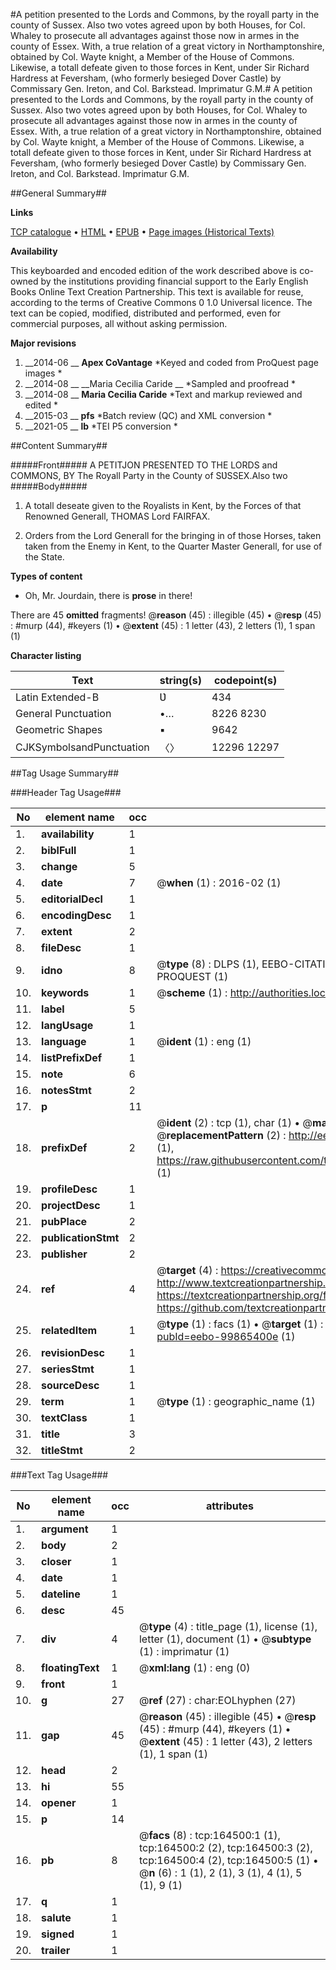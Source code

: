 #A petition presented to the Lords and Commons, by the royall party in the county of Sussex. Also two votes agreed upon by both Houses, for Col. Whaley to prosecute all advantages against those now in armes in the county of Essex. With, a true relation of a great victory in Northamptonshire, obtained by Col. Wayte knight, a Member of the House of Commons. Likewise, a totall defeate given to those forces in Kent, under Sir Richard Hardress at Feversham, (who formerly besieged Dover Castle) by Commissary Gen. Ireton, and Col. Barkstead. Imprimatur G.M.#
A petition presented to the Lords and Commons, by the royall party in the county of Sussex. Also two votes agreed upon by both Houses, for Col. Whaley to prosecute all advantages against those now in armes in the county of Essex. With, a true relation of a great victory in Northamptonshire, obtained by Col. Wayte knight, a Member of the House of Commons. Likewise, a totall defeate given to those forces in Kent, under Sir Richard Hardress at Feversham, (who formerly besieged Dover Castle) by Commissary Gen. Ireton, and Col. Barkstead. Imprimatur G.M.

##General Summary##

**Links**

[TCP catalogue](http://www.ota.ox.ac.uk/tcp/)  • 
[HTML](http://tei.it.ox.ac.uk/tcp/Texts-HTML/free/A90/A90611.html)  • 
[EPUB](http://tei.it.ox.ac.uk/tcp/Texts-EPUB/free/A90/A90611.epub) • 
[Page images (Historical Texts)](https://historicaltexts.jisc.ac.uk/eebo-99865400e)

**Availability**

This keyboarded and encoded edition of the work described above is co-owned by the
    institutions providing financial support to the Early English Books Online Text Creation
    Partnership. This text is available for reuse, according to the terms of  Creative Commons 0 1.0 Universal
    licence. The text can be copied, modified, distributed and performed, even for commercial
    purposes, all without asking permission.

**Major revisions**

1. __2014-06 __ __Apex CoVantage__ *Keyed and coded from ProQuest page images *
1. __2014-08 __ __Maria Cecilia Caride __ *Sampled and proofread *
1. __2014-08 __ __Maria Cecilia Caride__ *Text and markup reviewed and edited *
1. __2015-03 __ __pfs__ *Batch review (QC) and XML conversion *
1. __2021-05 __ __lb__ *TEI P5 conversion *

##Content Summary##

#####Front#####
A PETITJON PRESENTED TO THE LORDS and COMMONS, BY The Royall Party in the County of SƲSSEX.Also two 
#####Body#####

1. A totall deseate given to the Royalists in Kent, by the Forces of that Renowned Generall, THOMAS Lord FAIRFAX.

1. Orders from the Lord Generall for the bringing in of those Horses, taken taken from the Enemy in Kent, to the Quarter Master Generall, for use of the State.

**Types of content**

  * Oh, Mr. Jourdain, there is **prose** in there!

There are 45 **omitted** fragments! 
 @__reason__ (45) : illegible (45)  •  @__resp__ (45) : #murp (44), #keyers (1)  •  @__extent__ (45) : 1 letter (43), 2 letters (1), 1 span (1)

**Character listing**


|Text|string(s)|codepoint(s)|
|---|---|---|
|Latin Extended-B|Ʋ|434|
|General Punctuation|•…|8226 8230|
|Geometric Shapes|▪|9642|
|CJKSymbolsandPunctuation|〈〉|12296 12297|

##Tag Usage Summary##

###Header Tag Usage###

|No|element name|occ|attributes|
|---|---|---|---|
|1.|__availability__|1||
|2.|__biblFull__|1||
|3.|__change__|5||
|4.|__date__|7| @__when__ (1) : 2016-02 (1)|
|5.|__editorialDecl__|1||
|6.|__encodingDesc__|1||
|7.|__extent__|2||
|8.|__fileDesc__|1||
|9.|__idno__|8| @__type__ (8) : DLPS (1), EEBO-CITATION (1), VID (1), EEBO-PROQUEST (1), STC (3), PROQUEST (1)|
|10.|__keywords__|1| @__scheme__ (1) : http://authorities.loc.gov/ (1)|
|11.|__label__|5||
|12.|__langUsage__|1||
|13.|__language__|1| @__ident__ (1) : eng (1)|
|14.|__listPrefixDef__|1||
|15.|__note__|6||
|16.|__notesStmt__|2||
|17.|__p__|11||
|18.|__prefixDef__|2| @__ident__ (2) : tcp (1), char (1)  •  @__matchPattern__ (2) : ([0-9\-]+):([0-9IVX]+) (1), (.+) (1)  •  @__replacementPattern__ (2) : http://eebo.chadwyck.com/downloadtiff?vid=$1&page=$2 (1), https://raw.githubusercontent.com/textcreationpartnership/Texts/master/tcpchars.xml#$1 (1)|
|19.|__profileDesc__|1||
|20.|__projectDesc__|1||
|21.|__pubPlace__|2||
|22.|__publicationStmt__|2||
|23.|__publisher__|2||
|24.|__ref__|4| @__target__ (4) : https://creativecommons.org/publicdomain/zero/1.0/ (1), http://www.textcreationpartnership.org/docs/. (1), https://textcreationpartnership.org/faq/#faq05 (1), https://github.com/textcreationpartnership (1)|
|25.|__relatedItem__|1| @__type__ (1) : facs (1)  •  @__target__ (1) : https://data.historicaltexts.jisc.ac.uk/view?pubId=eebo-99865400e (1)|
|26.|__revisionDesc__|1||
|27.|__seriesStmt__|1||
|28.|__sourceDesc__|1||
|29.|__term__|1| @__type__ (1) : geographic_name (1)|
|30.|__textClass__|1||
|31.|__title__|3||
|32.|__titleStmt__|2||


###Text Tag Usage###

|No|element name|occ|attributes|
|---|---|---|---|
|1.|__argument__|1||
|2.|__body__|2||
|3.|__closer__|1||
|4.|__date__|1||
|5.|__dateline__|1||
|6.|__desc__|45||
|7.|__div__|4| @__type__ (4) : title_page (1), license (1), letter (1), document (1)  •  @__subtype__ (1) : imprimatur (1)|
|8.|__floatingText__|1| @__xml:lang__ (1) : eng (0)|
|9.|__front__|1||
|10.|__g__|27| @__ref__ (27) : char:EOLhyphen (27)|
|11.|__gap__|45| @__reason__ (45) : illegible (45)  •  @__resp__ (45) : #murp (44), #keyers (1)  •  @__extent__ (45) : 1 letter (43), 2 letters (1), 1 span (1)|
|12.|__head__|2||
|13.|__hi__|55||
|14.|__opener__|1||
|15.|__p__|14||
|16.|__pb__|8| @__facs__ (8) : tcp:164500:1 (1), tcp:164500:2 (2), tcp:164500:3 (2), tcp:164500:4 (2), tcp:164500:5 (1)  •  @__n__ (6) : 1 (1), 2 (1), 3 (1), 4 (1), 5 (1), 9 (1)|
|17.|__q__|1||
|18.|__salute__|1||
|19.|__signed__|1||
|20.|__trailer__|1||
